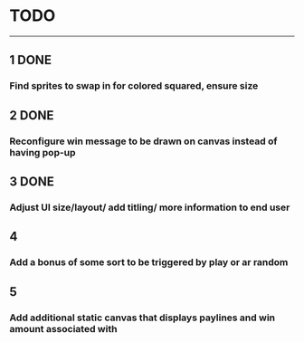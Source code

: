 # TODO
***
## 1 DONE
### Find sprites to swap in for colored squared, ensure size

## 2 DONE
### Reconfigure win message to be drawn on canvas instead of having pop-up

## 3 DONE
### Adjust UI size/layout/ add titling/ more information to end user

## 4
### Add a bonus of some sort to be triggered by play or ar random

## 5
### Add additional static canvas that displays paylines and win amount associated with
